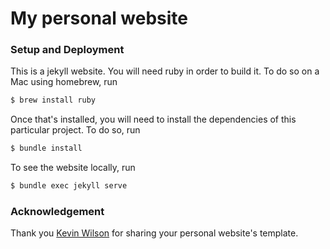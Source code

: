 # My personal website

### Setup and Deployment

This is a jekyll website. You will need ruby in order to build it.
To do so on a Mac using homebrew, run

```bash
$ brew install ruby
```

Once that's installed, you will need to install the dependencies of this
particular project. To do so, run

```bash
$ bundle install
```

To see the website locally, run

```bash
$ bundle exec jekyll serve
```

### Acknowledgement

Thank you [Kevin Wilson](https://github.com/khwilson/kevinhayeswilson.com) for sharing your personal website's template. 
